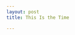 ```yaml
---
layout: post
title: This Is the Time

---
```

<amp-img width="3868" height="2899" layout="responsive" src="{{ site.url }}/assets/images/2017-12-04-lake-michigan.jpg"></amp-img>
